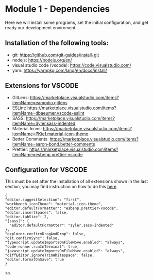 # Module 1 - Dependencies

Here we will install some programs, set the initial configuration, and get ready our development enviroment.


## Installation of the following tools:

- git: https://github.com/git-guides/install-git
- nodejs: https://nodejs.org/en/
- visual studio code (vscode): https://code.visualstudio.com/
- yarn: https://yarnpkg.com/lang/en/docs/install/


## Extensions for VSCODE

- GitLens: https://marketplace.visualstudio.com/items?itemName=eamodio.gitlens
- ESLint: https://marketplace.visualstudio.com/items?itemName=dbaeumer.vscode-eslint
- SASS: https://marketplace.visualstudio.com/items?itemName=Syler.sass-indented
- Material Icons: https://marketplace.visualstudio.com/items?itemName=PKief.material-icon-theme
- Better Comments: https://marketplace.visualstudio.com/items?itemName=aaron-bond.better-comments
- Prettier: https://marketplace.visualstudio.com/items?itemName=esbenp.prettier-vscode


## Configuration for VSCODE

This must be set after the installation of all extensions shown in the last section, you may find instruction on how to do this [here](https://code.visualstudio.com/docs/getstarted/settings).

```
{
"editor.suggestSelection": "first",
"workbench.iconTheme": "material-icon-theme",
"editor.defaultFormatter": "esbenp.prettier-vscode",
"editor.insertSpaces": false,
"editor.tabSize": 2,
"[sass]": {
  "editor.defaultFormatter": "syler.sass-indented"
},
"explorer.confirmDragAndDrop": false,
"git.confirmSync": false,
"typescript.updateImportsOnFileMove.enabled": "always",
"code-runner.runInTerminal": true,
"javascript.updateImportsOnFileMove.enabled": "always",
"diffEditor.ignoreTrimWhitespace": false,
"editor.formatOnSave": true
}
```

[>>](https://github.com/xtealer/react-101/blob/main/lessons/module-2.md)
